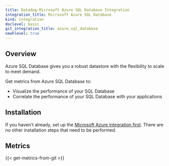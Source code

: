 ```yaml
---
title: Datadog-Microsoft Azure SQL Database Integration
integration_title: Microsoft Azure SQL Database
kind: integration
doclevel: basic
git_integration_title: azure_sql_database
newhlevel: true
---
```


## Overview
Azure SQL Database gives you a robust datastore with the flexibility to scale to meet demand.

Get metrics from Azure SQL Database to:

* Visualize the performance of your SQL Database
* Correlate the performance of your SQL Database with your applications

## Installation

If you haven't already, set up the [Microsoft Azure integration first](/integrations/azure). There are no other installation steps that need to be performed.

## Metrics

{{< get-metrics-from-git >}}